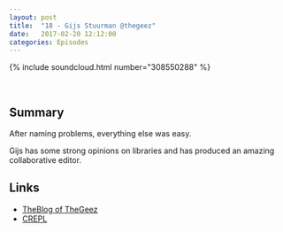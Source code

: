 ```yaml
---
layout: post
title:  "18 - Gijs Stuurman @thegeez"
date:   2017-02-20 12:12:00
categories: Episodes
---
```


{% include soundcloud.html number="308550288" %}

<br>

## Summary

After naming problems, everything else was easy.

Gijs has some strong opinions on libraries and has produced an amazing collaborative editor.

## Links

- <a href="https://twitter.com/thegeez" target="_blank">TheBlog of TheGeez</a>
- <a href="http://thegeez.net" target="_blank">CREPL</a>
